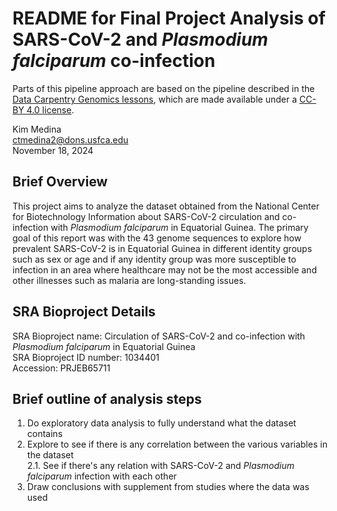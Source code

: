 # README for Final Project Analysis of SARS-CoV-2 and *Plasmodium falciparum* co-infection

Parts of this pipeline approach are based on the pipeline described in the [Data Carpentry Genomics lessons](https://datacarpentry.org/genomics-workshop/), which are made available under a [CC-BY 4.0 license](https://creativecommons.org/licenses/by/4.0/).

Kim Medina  
ctmedina2@dons.usfca.edu  
November 18, 2024

## Brief Overview

This project aims to analyze the dataset obtained from the National Center for Biotechnology Information about SARS-CoV-2 circulation and co-infection with *Plasmodium falciparum* in Equatorial Guinea. The primary goal of this report was with the 43 genome sequences to explore how prevalent SARS-CoV-2 is in Equatorial Guinea in different identity groups such as sex or age and if any identity group was more susceptible to infection in an area where healthcare may not be the most accessible and other illnesses such as malaria are long-standing issues. 

## SRA Bioproject Details

SRA Bioproject name: Circulation of SARS-CoV-2 and co-infection with *Plasmodium falciparum* in Equatorial Guinea  
SRA Bioproject ID number: 1034401  
Accession: PRJEB65711

## Brief outline of analysis steps
1. Do exploratory data analysis to fully understand what the dataset contains
2. Explore to see if there is any correlation between the various variables in the dataset  
  2.1. See if there's any relation with SARS-CoV-2 and *Plasmodium falciparum* infection with each   other
3. Draw conclusions with supplement from studies where the data was used

